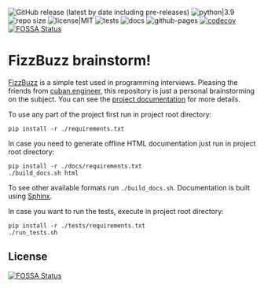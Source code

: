 ![GitHub release (latest by date including pre-releases)](https://img.shields.io/github/v/release/EStog/fizzbuzz?include_prereleases) ![python|3.9](https://img.shields.io/badge/python-3.9-blue) ![repo size](https://img.shields.io/github/repo-size/EStog/fizzbuzz) ![license|MIT](https://img.shields.io/github/license/EStog/fizzbuzz) ![tests](https://github.com/EStog/fizzbuzz/actions/workflows/tests.yml/badge.svg) ![docs](https://github.com/EStog/fizzbuzz/actions/workflows/docs.yml/badge.svg) ![github-pages](https://img.shields.io/github/deployments/EStog/pathex/github-pages?label=github-pages) [![codecov](https://codecov.io/gh/EStog/fizzbuzz/branch/main/graph/badge.svg?token=JYVFXZ4LYJ)](https://codecov.io/gh/EStog/fizzbuzz)
[![FOSSA Status](https://app.fossa.com/api/projects/git%2Bgithub.com%2FEStog%2Ffizzbuzz.svg?type=shield)](https://app.fossa.com/projects/git%2Bgithub.com%2FEStog%2Ffizzbuzz?ref=badge_shield)

# FizzBuzz brainstorm!

[FizzBuzz](https://wiki.c2.com/?FizzBuzzTest) is a simple test used in programming interviews. Pleasing the friends from [cuban.engineer](https://cuban.engineer/), this repository is just a personal brainstorming on the subject. You can see the [project documentation](https://estog.github.io/fizzbuzz) for more details.

To use any part of the project first run in project root directory:

```shell
pip install -r ./requirements.txt
```

In case you need to generate offline HTML documentation just run in project root directory:

```shell
pip install -r ./docs/requirements.txt
./build_docs.sh html
```

To see other available formats run `./build_docs.sh`. Documentation is built using [Sphinx](https://www.sphinx-doc.org/).

In case you want to run the tests, execute in project root directory:

```shell
pip install -r ./tests/requirements.txt
./run_tests.sh
```


## License
[![FOSSA Status](https://app.fossa.com/api/projects/git%2Bgithub.com%2FEStog%2Ffizzbuzz.svg?type=large)](https://app.fossa.com/projects/git%2Bgithub.com%2FEStog%2Ffizzbuzz?ref=badge_large)